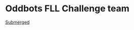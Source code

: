 # Oddbots FLL Challenge team

[Submerged](https://github.com/bnobu/Oddbots-FLL/blob/master/Submerged)
